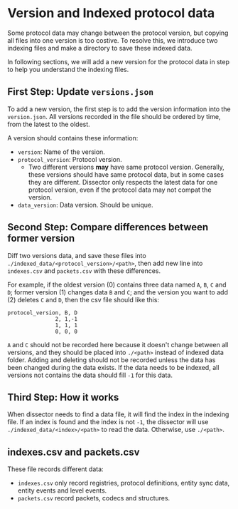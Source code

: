 # Version and Indexed protocol data
Some protocol data may change between the protocol version, but copying all files into one version is too costive.
To resolve this, we introduce two indexing files and make a directory to save these indexed data.

In following sections, we will add a new version for the protocol data in step to help you understand the indexing files.

## First Step: Update `versions.json`
To add a new version, the first step is to add the version information into the `version.json`.
All versions recorded in the file should be ordered by time, from the latest to the oldest.

A version should contains these information:
- `version`: Name of the version.
- `protocol_version`: Protocol version.
  - Two different versions **may** have same protocol version.
    Generally, these versions should have same protocol data, but in some cases they are different.
    Dissector only respects the latest data for one protocol version, even if the protocol data may not compat the version.
- `data_version`: Data version. Should be unique.

## Second Step: Compare differences between former version
Diff two versions data, and save these files into `./indexed_data/<protocol_version>/<path>`, then add new line into `indexes.csv` and `packets.csv` with these differences.

For example, if the oldest version (0) contains three data named `A`, `B`, `C` and `D`; former version (1) changes data `B` and `C`; and the version you want to add (2) deletes `C` and `D`, then the csv file should like this:

```csv
protocol_version, B, D
               2, 1,-1
               1, 1, 1
               0, 0, 0
```

`A` and `C` should not be recorded here because it doesn't change between all versions,
and they should be placed into `./<path>` instead of indexed data folder.
Adding and deleting should not be recorded unless the data has been changed during the data exists.
If the data needs to be indexed, all versions not contains the data should fill `-1` for this data.

## Third Step: How it works
When dissector needs to find a data file, it will find the index in the indexing file.
If an index is found and the index is not `-1`, the dissector will use `./indexed_data/<index>/<path>` to read the data.
Otherwise, use `./<path>`.

## indexes.csv and packets.csv
These file records different data:
- `indexes.csv` only record registries, protocol definitions, entity sync data, entity events and level events.
- `packets.csv` record packets, codecs and structures.